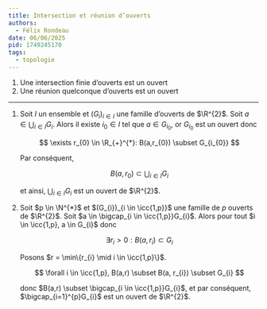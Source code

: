 ```yaml
---
title: Intersection et réunion d’ouverts
authors:
  - Félix Rondeau
date: 06/06/2025
pid: 1749245170
tags:
  - topologie
---
```


1. Une intersection finie d’ouverts est un ouvert
2. Une réunion quelconque d’ouverts est un ouvert

---

1. Soit $I$ un ensemble et $(G_{i})_{i \in I}$ une famille d’ouverts de $\R^{2}$. Soit $a \in \bigcup_{i \in I}G_{i}$. Alors il existe $i_{0} \in I$ tel que $a \in G_{i_{0}}$, or $G_{i_{0}}$ est un ouvert donc

   $$
       \exists r_{0} \in \R_{+}^{*}: B(a,r_{0}) \subset G_{i_{0}}
   $$

   Par conséquent,

   $$
       B(a,r_{0}) \subset \bigcup_{i \in I}G_{i}
   $$

   et ainsi, $\bigcup_{i \in I}G_{i}$ est un ouvert de $\R^{2}$.

2. Soit $p \in \N^{*}$ et $(G_{i})_{i \in \icc{1,p}}$ une famille de $p$ ouverts de $\R^{2}$. Soit $a \in \bigcap_{i \in \icc{1,p}}G_{i}$. Alors pour tout $i \in \icc{1,p}, a \in G_{i}$ donc

   $$
       \exists r_{i} > 0: B(a,r_{i}) \subset G_{i}
   $$

   Posons $r = \min\{r_{i} \mid i \in \icc{1,p}\}$.

   $$
       \forall i \in \icc{1,p}, B(a,r) \subset B(a, r_{i}) \subset G_{i}
   $$

   donc $B(a,r) \subset \bigcap_{i \in \icc{1,p}}G_{i}$, et par conséquent, $\bigcap_{i=1}^{p}G_{i}$ est un ouvert de $\R^{2}$.
